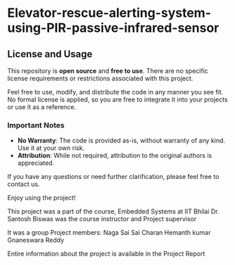 # Elevator-rescue-alerting-system-using-PIR-passive-infrared-sensor

## License and Usage

This repository is **open source** and **free to use**. There are no specific license requirements or restrictions associated with this project. 

Feel free to use, modify, and distribute the code in any manner you see fit. No formal license is applied, so you are free to integrate it into your projects or use it as a reference.

### Important Notes
- **No Warranty**: The code is provided as-is, without warranty of any kind. Use it at your own risk.
- **Attribution**: While not required, attribution to the original authors is appreciated.

If you have any questions or need further clarification, please feel free to contact us.

Enjoy using the project!







This project was a part of the course, Embedded Systems at IIT Bhilai
Dr. Santosh Biswas was the course instructor and Project supervisor

It was a group Project
members:
Naga Sai
Sai Charan
Hemanth kumar
Gnaneswara Reddy

Entire information about the project is available in the Project Report

